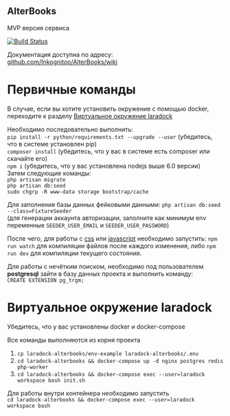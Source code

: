 ## AlterBooks
MVP версия сервиса

[![Build Status](https://travis-ci.com/Inkognitoo/AlterBooks.svg?token=V7aGHpzpxaTBxpAyxbAB&branch=master_mvp)](https://travis-ci.com/Inkognitoo/AlterBooks)

Документация доступна по адресу:  
[github.com/Inkognitoo/AlterBooks/wiki](https://github.com/Inkognitoo/AlterBooks/wiki)
 
# Первичные команды
В случае, если вы хотите установить окружение с помощью docker, переходите к разделу [Виртуальное окружение laradock](#Виртуальное-окружение-laradock)

Необходимо последовательно выполнить:  
`pip install -r python/requirements.txt --upgrade --user` (убедитесь, что в системе установлен pip)  
`composer install` (убедитесь, что у вас в системе есть composer или скачайте его)   
`npm i` (убедитесь, что у вас установлена nodejs выше 6.0 версии)   
Затем следующие команды:  
`php artisan migrate`  
`php artisan db:seed`  
`sudo chgrp -R www-data storage bootstrap/cache`

Для заполнения базы данных фейковыми данными:
`php artisan db:seed --class=FixtureSeeder`  
(для генерации аккаунта авторизации, заполните как минимум env переменные `SEEDER_USER_EMAIL` и `SEEDER_USER_PASSWORD`)

После чего, для работы с [css](https://github.com/Inkognitoo/AlterBooks/wiki/%D0%9E%D0%B1%D1%89%D0%B8%D0%B5-%D0%BF%D0%BE%D0%BB%D0%BE%D0%B6%D0%B5%D0%BD%D0%B8%D1%8F#%D0%A0%D0%B0%D0%B1%D0%BE%D1%82%D0%B0-%D1%81-css) или [javascript](https://github.com/Inkognitoo/AlterBooks/wiki/%D0%9E%D0%B1%D1%89%D0%B8%D0%B5-%D0%BF%D0%BE%D0%BB%D0%BE%D0%B6%D0%B5%D0%BD%D0%B8%D1%8F#%D0%A0%D0%B0%D0%B1%D0%BE%D1%82%D0%B0-%D1%81-javascript) необходимо запустить:
`npm run watch` для компиляции файлов после каждого изменения, либо `npm run dev` для компиляции текущего состояния.

Для работы с нечётким поиском, необходимо под пользователем **postgresql** зайти в базу данных проекта и выполнить команду:  
`CREATE EXTENSION pg_trgm;`

# Виртуальное окружение laradock
Убедитесь, что у вас установлены docker и docker-compose

Все команды выполняются из корня проекта

1. `cp laradock-alterbooks/env-example laradock-alterbooks/.env`
2. `cd laradock-alterbooks && docker-compose up -d nginx postgres redis php-worker`
3. `cd laradock-alterbooks && docker-compose exec --user=laradock workspace bash init.sh`
 
Для работы внутри контейнера необходимо запустить  
`cd laradock-alterbooks && docker-compose exec --user=laradock workspace bash`